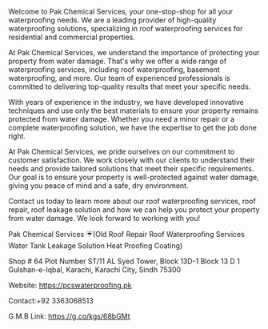 Welcome to Pak Chemical Services, your one-stop-shop for all your waterproofing needs. We are a leading provider of high-quality waterproofing solutions, specializing in roof waterproofing services for residential and commercial properties.

At Pak Chemical Services, we understand the importance of protecting your property from water damage. That's why we offer a wide range of waterproofing services, including roof waterproofing, basement waterproofing, and more. Our team of experienced professionals is committed to delivering top-quality results that meet your specific needs.

With years of experience in the industry, we have developed innovative techniques and use only the best materials to ensure your property remains protected from water damage. Whether you need a minor repair or a complete waterproofing solution, we have the expertise to get the job done right.

At Pak Chemical Services, we pride ourselves on our commitment to customer satisfaction. We work closely with our clients to understand their needs and provide tailored solutions that meet their specific requirements. Our goal is to ensure your property is well-protected against water damage, giving you peace of mind and a safe, dry environment.

Contact us today to learn more about our roof waterproofing services, roof repair, roof leakage solution and how we can help you protect your property from water damage. We look forward to working with you!


Pak Chemical Services ☔(Old Roof Repair Roof Waterproofing Services Water Tank Leakage Solution Heat Proofing Coating)


Shop # 64 Plot Number ST/11 AL Syed Tower, Block 13D-1 Block 13 D 1 Gulshan-e-Iqbal, Karachi, Karachi City, Sindh 75300

Website: https://pcswaterproofing.pk

Contact:+92 3363068513

G.M.B Link: https://g.co/kgs/68bGMt
